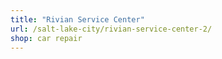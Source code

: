 ```yaml
---
title: "Rivian Service Center"
url: /salt-lake-city/rivian-service-center-2/
shop: car repair
---
```

